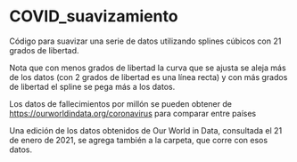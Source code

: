 # COVID_suavizamiento
Código para suavizar una serie de datos utilizando splines cúbicos con 21 grados de libertad.

Nota que con menos grados de libertad la curva que se ajusta se aleja más de los datos (con 2 grados de libertad es una línea recta) y con más grados de libertad el spline se pega más a los datos.

Los datos de fallecimientos por millón se pueden obtener de https://ourworldindata.org/coronavirus para comparar entre países

Una edición de los datos obtenidos de Our World in Data, consultada el 21 de enero de 2021, se agrega también a la carpeta, que corre con esos datos.
